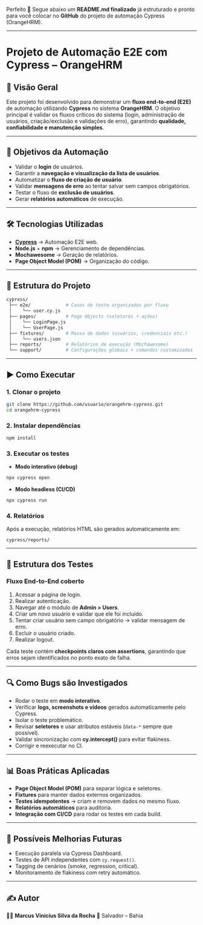 Perfeito 🚀
Segue abaixo um **README.md finalizado** já estruturado e pronto para você colocar no **GitHub** do projeto de automação Cypress (OrangeHRM).

---

# Projeto de Automação E2E com Cypress – OrangeHRM

## 📌 Visão Geral

Este projeto foi desenvolvido para demonstrar um **fluxo end-to-end (E2E)** de automação utilizando **Cypress** no sistema **OrangeHRM**.
O objetivo principal é validar os fluxos críticos do sistema (login, administração de usuários, criação/exclusão e validações de erro), garantindo **qualidade, confiabilidade e manutenção simples**.

---

## 🎯 Objetivos da Automação

* Validar o **login** de usuários.
* Garantir a **navegação e visualização da lista de usuários**.
* Automatizar o **fluxo de criação de usuário**.
* Validar **mensagens de erro** ao tentar salvar sem campos obrigatórios.
* Testar o fluxo de **exclusão de usuários**.
* Gerar **relatórios automáticos** de execução.

---

## 🛠️ Tecnologias Utilizadas

* **[Cypress](https://www.cypress.io/)** → Automação E2E web.
* **Node.js** + **npm** → Gerenciamento de dependências.
* **Mochawesome** → Geração de relatórios.
* **Page Object Model (POM)** → Organização do código.

---

## 📂 Estrutura do Projeto

```bash
cypress/
 ├── e2e/             # Casos de teste organizados por fluxo
 │    └── user.cy.js
 ├── pages/           # Page Objects (seletores + ações)
 │    └── LoginPage.js
 │    └── UserPage.js
 ├── fixtures/        # Massa de dados (usuários, credenciais etc.)
 │    └── users.json
 ├── reports/         # Relatórios de execução (Mochawesome)
 └── support/         # Configurações globais + comandos customizados
```

---

## ▶️ Como Executar

### 1. Clonar o projeto

```bash
git clone https://github.com/usuario/orangehrm-cypress.git
cd orangehrm-cypress
```

### 2. Instalar dependências

```bash
npm install
```

### 3. Executar os testes

* **Modo interativo (debug)**

```bash
npx cypress open
```

* **Modo headless (CI/CD)**

```bash
npx cypress run
```

### 4. Relatórios

Após a execução, relatórios HTML são gerados automaticamente em:

```
cypress/reports/
```

---

## 📑 Estrutura dos Testes

### Fluxo End-to-End coberto

1. Acessar a página de login.
2. Realizar autenticação.
3. Navegar até o módulo de **Admin > Users**.
4. Criar um novo usuário e validar que ele foi incluído.
5. Tentar criar usuário sem campo obrigatório → validar mensagem de erro.
6. Excluir o usuário criado.
7. Realizar logout.

Cada teste contém **checkpoints claros com assertions**, garantindo que erros sejam identificados no ponto exato de falha.

---

## 🔍 Como Bugs são Investigados

* Rodar o teste em **modo interativo**.
* Verificar **logs, screenshots e vídeos** gerados automaticamente pelo Cypress.
* Isolar o teste problemático.
* Revisar **seletores** e usar atributos estáveis (`data-*` sempre que possível).
* Validar sincronização com **cy.intercept()** para evitar flakiness.
* Corrigir e reexecutar no CI.

---

## 📊 Boas Práticas Aplicadas

* **Page Object Model (POM)** para separar lógica e seletores.
* **Fixtures** para manter dados externos organizados.
* **Testes idempotentes** → criam e removem dados no mesmo fluxo.
* **Relatórios automáticos** para auditoria.
* **Integração com CI/CD** para rodar os testes em cada build.

---

## 🚀 Possíveis Melhorias Futuras

* Execução paralela via Cypress Dashboard.
* Testes de API independentes com `cy.request()`.
* Tagging de cenários (smoke, regression, critical).
* Monitoramento de flakiness com retry automático.

---

## ✍️ Autor

👨‍💻 **Marcus Vinicius Silva da Rocha**
📍 Salvador – Bahia

